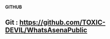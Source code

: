 #### GITHUB

**Git : https://github.com/TOXIC-DEVIL/WhatsAsenaPublic**
------------------------------------------------
